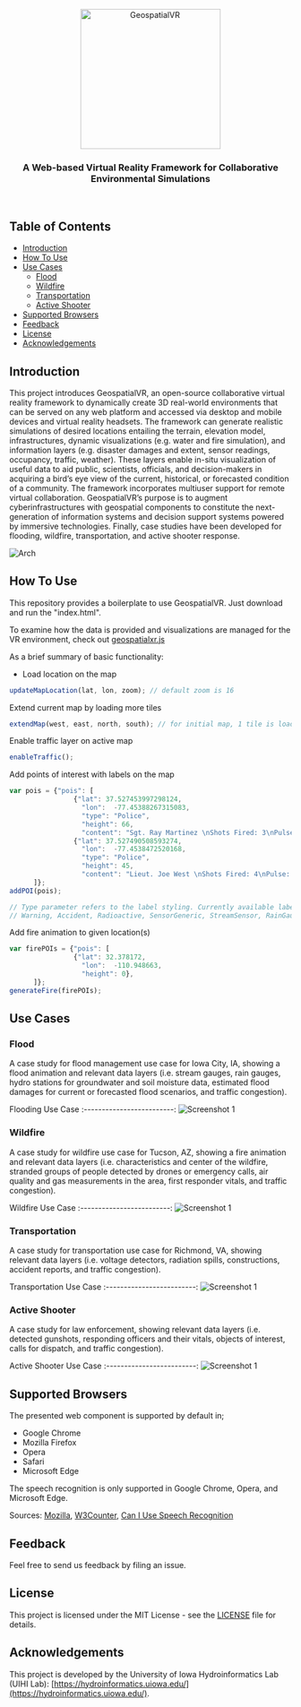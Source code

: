 <p align="center"><img alt="GeospatialVR" title="GeospatialVR" src="images/logo.png" width="250"></p>

<h3 align="center">
  A Web-based Virtual Reality Framework for Collaborative Environmental Simulations
</h3>

<br>

## Table of Contents

- [Introduction](#introduction)
- [How To Use](#how-to-use)
- [Use Cases](#use-cases)
  - [Flood](#flood)
  - [Wildfire](#wildfire)
  - [Transportation](#transportation)
  - [Active Shooter](#active_shooter)
- [Supported Browsers](#supported-browsers)
- [Feedback](#feedback)
- [License](#license)
- [Acknowledgements](#acknowledgements)

## Introduction

This project introduces GeospatialVR, an open-source collaborative virtual reality framework to dynamically create 3D real-world environments that can be served on any web platform and accessed via desktop and mobile devices and virtual reality headsets. The framework can generate realistic simulations of desired locations entailing the terrain, elevation model, infrastructures, dynamic visualizations (e.g. water and fire simulation), and information layers (e.g. disaster damages and extent, sensor readings, occupancy, traffic, weather). These layers enable in-situ visualization of useful data to aid public, scientists, officials, and decision-makers in acquiring a bird’s eye view of the current, historical, or forecasted condition of a community. The framework incorporates multiuser support for remote virtual collaboration. GeospatialVR’s purpose is to augment cyberinfrastructures with geospatial components to constitute the next-generation of information systems and decision support systems powered by immersive technologies. Finally, case studies have been developed for flooding, wildfire, transportation, and active shooter response.

![Arch](images/arch.png)

## How To Use

This repository provides a boilerplate to use GeospatialVR. Just download and run the "index.html".

To examine how the data is provided and visualizations are managed for the VR environment, check out [geospatialxr.js](script/geospatialxr.js)

As a brief summary of basic functionality:

- Load location on the map
```js
updateMapLocation(lat, lon, zoom); // default zoom is 16
```

Extend current map by loading more tiles
```js
extendMap(west, east, north, south); // for initial map, 1 tile is loaded per each direction
```

Enable traffic layer on active map
```js
enableTraffic();
```

Add points of interest with labels on the map
```js
var pois = {"pois": [
                {"lat": 37.527453997298124, 
                  "lon":  -77.45388267315083, 
                  "type": "Police", 
                  "height": 66,
                  "content": "Sgt. Ray Martinez \nShots Fired: 3\nPulse: 119 bpm\nSpO2: 95.1%"},
                {"lat": 37.527490508593274, 
                  "lon":  -77.4538472520168, 
                  "type": "Police", 
                  "height": 45,
                  "content": "Lieut. Joe West \nShots Fired: 4\nPulse: 109 bpm\nSpO2: 95.8%"},
      ]};
addPOI(pois);

// Type parameter refers to the label styling. Currently available label types:
// Warning, Accident, Radioactive, SensorGeneric, StreamSensor, RainGauge, Soil, Shooting, Police, Unknownpackage, Damage, Fireman
```

Add fire animation to given location(s)
```js
var firePOIs = {"pois": [
                {"lat": 32.378172,
                  "lon":  -110.948663,
                  "height": 0},
      ]};
generateFire(firePOIs);
```

## Use Cases

### Flood

A case study for flood management use case for Iowa City, IA, showing a flood animation and relevant data layers (i.e. stream gauges, rain gauges, hydro stations for groundwater and soil moisture data, estimated flood damages for current or forecasted flood scenarios, and traffic congestion).

Flooding Use Case
:-------------------------:
![Screenshot 1](images/flood.png)

### Wildfire

A case study for wildfire use case for Tucson, AZ, showing a fire animation and relevant data layers (i.e. characteristics and center of the wildfire, stranded groups of people detected by drones or emergency calls, air quality and gas measurements in the area, first responder vitals, and traffic congestion).

Wildfire Use Case
:-------------------------:
![Screenshot 1](images/fire.png)

### Transportation

A case study for transportation use case for Richmond, VA, showing relevant data layers (i.e. voltage detectors, radiation spills, constructions, accident reports, and traffic congestion).

Transportation Use Case
:-------------------------:
![Screenshot 1](images/transit.png)

### Active Shooter

A case study for law enforcement, showing relevant data layers (i.e. detected gunshots, responding officers and their vitals, objects of interest, calls for dispatch, and traffic congestion).

Active Shooter Use Case
:-------------------------:
![Screenshot 1](images/shooter.png)


## Supported Browsers

The presented web component is supported by default in;

- Google Chrome
- Mozilla Firefox
- Opera
- Safari
- Microsoft Edge

The speech recognition is only supported in Google Chrome, Opera, and Microsoft Edge.

Sources: [Mozilla](https://developer.mozilla.org/en-US/docs/Web/Web_Components), [W3Counter](https://www.w3counter.com/globalstats.php), [Can I Use Speech Recognition](https://caniuse.com/#search=speech)

## Feedback

Feel free to send us feedback by filing an issue.

## License

This project is licensed under the MIT License - see the [LICENSE](LICENSE) file for details.

## Acknowledgements

This project is developed by the University of Iowa Hydroinformatics Lab (UIHI Lab): [https://hydroinformatics.uiowa.edu/](https://hydroinformatics.uiowa.edu/).
